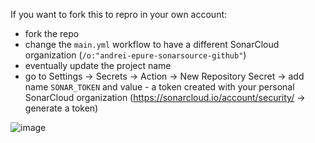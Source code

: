 If you want to fork this to repro in your own account:
- fork the repo
- change the `main.yml` workflow to have a different SonarCloud organization (`/o:"andrei-epure-sonarsource-github"`)
- eventually update the project name
- go to Settings -> Secrets -> Action -> New Repository Secret -> add name `SONAR_TOKEN` and value - a token created with your personal SonarCloud organization (https://sonarcloud.io/account/security/ -> generate a token)

![image](https://user-images.githubusercontent.com/38876598/183081147-1d7abd62-3736-4dc8-978e-45b303bb945e.png)
